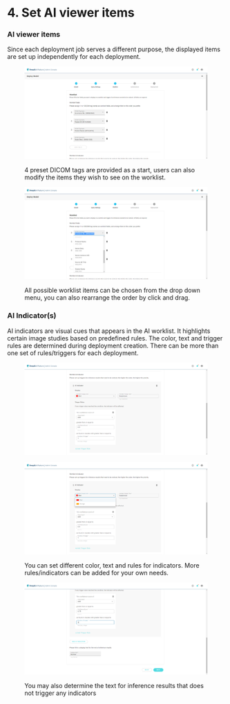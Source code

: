 # 4. Set AI viewer items

### AI viewer items

Since each deployment job serves a different purpose, the displayed items are set up independently for each deployment.

<figure><img src="../../.gitbook/assets/Deeploy-adm-4-1-3-1.png" alt=""><figcaption><p>4 preset DICOM tags are provided as a start, users can also modify the items they wish to see on the worklist.</p></figcaption></figure>

<figure><img src="../../.gitbook/assets/Deeploy-adm-4-1-3-2.png" alt=""><figcaption><p>All possible worklist items can be chosen from the drop down menu, you can also rearrange the order by click and drag.</p></figcaption></figure>

### AI Indicator(s)

AI indicators are visual cues that appears in the AI worklist. It highlights certain image studies based on predefined rules. The color, text and trigger rules are determined during deployment creation. There can be more than one set of rules/triggers for each deployment.

<figure><img src="../../.gitbook/assets/Deeploy-adm-4-1-3-3.png" alt=""><figcaption></figcaption></figure>

<figure><img src="../../.gitbook/assets/Deeploy-adm-4-1-3-4.png" alt=""><figcaption><p>You can set different color, text and rules for indicators. More rules/indicators can be added for your own needs.</p></figcaption></figure>

<figure><img src="../../.gitbook/assets/Deeploy-adm-4-1-3-5.png" alt=""><figcaption><p>You may also determine the text for inference results that does not trigger any indicators</p></figcaption></figure>
